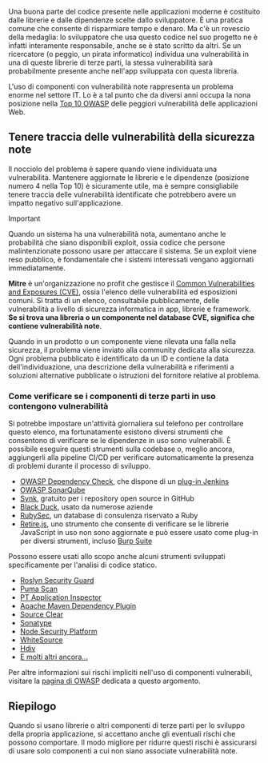 Una buona parte del codice presente nelle applicazioni moderne è costituito dalle librerie e dalle dipendenze scelte dallo sviluppatore. È una pratica comune che consente di risparmiare tempo e denaro. Ma c'è un rovescio della medaglia: lo sviluppatore che usa questo codice nel suo progetto ne è infatti interamente responsabile, anche se è stato scritto da altri. Se un ricercatore (o peggio, un pirata informatico) individua una vulnerabilità in una di queste librerie di terze parti, la stessa vulnerabilità sarà probabilmente presente anche nell'app sviluppata con questa libreria.

L'uso di componenti con vulnerabilità note rappresenta un problema enorme nel settore IT. Lo è a tal punto che da diversi anni occupa la nona posizione nella [Top 10 OWASP](https://www.owasp.org/index.php/Category:OWASP_Top_Ten_Project) delle peggiori vulnerabilità delle applicazioni Web.

## <a name="track-known-security-vulnerabilities"></a>Tenere traccia delle vulnerabilità della sicurezza note

Il nocciolo del problema è sapere quando viene individuata una vulnerabilità. Mantenere aggiornate le librerie e le dipendenze (posizione numero 4 nella Top 10) è sicuramente utile, ma è sempre consigliabile tenere traccia delle vulnerabilità identificate che potrebbero avere un impatto negativo sull'applicazione.

> [!IMPORTANT]
> Quando un sistema ha una vulnerabilità nota, aumentano anche le probabilità che siano disponibili exploit, ossia codice che persone malintenzionate possono usare per attaccare il sistema. Se un exploit viene reso pubblico, è fondamentale che i sistemi interessati vengano aggiornati immediatamente.

**Mitre** è un'organizzazione no profit che gestisce il [Common Vulnerabilities and Exposures (CVE)](https://cve.mitre.org), ossia l'elenco delle vulnerabilità ed esposizioni comuni. Si tratta di un elenco, consultabile pubblicamente, delle vulnerabilità a livello di sicurezza informatica in app, librerie e framework. **Se si trova una libreria o un componente nel database CVE, significa che contiene vulnerabilità note**.

Quando in un prodotto o un componente viene rilevata una falla nella sicurezza, il problema viene inviato alla community dedicata alla sicurezza. Ogni problema pubblicato è identificato da un ID e contiene la data dell'individuazione, una descrizione della vulnerabilità e riferimenti a soluzioni alternative pubblicate o istruzioni del fornitore relative al problema.

### <a name="how-to-verify-if-you-have-known-vulnerabilities-in-your-3rd-party-components"></a>Come verificare se i componenti di terze parti in uso contengono vulnerabilità

Si potrebbe impostare un'attività giornaliera sul telefono per controllare questo elenco, ma fortunatamente esistono diversi strumenti che consentono di verificare se le dipendenze in uso sono vulnerabili. È possibile eseguire questi strumenti sulla codebase o, meglio ancora, aggiungerli alla pipeline CI/CD per verificare automaticamente la presenza di problemi durante il processo di sviluppo.

- [OWASP Dependency Check](https://www.owasp.org/index.php/OWASP_Dependency_Check), che dispone di un [plug-in Jenkins](https://wiki.jenkins.io/display/JENKINS/OWASP+Dependency-Check+Plugin)
- [OWASP SonarQube](https://www.owasp.org/index.php/OWASP_SonarQube_Project)
- [Synk](https://snyk.io), gratuito per i repository open source in GitHub
- [Black Duck](https://www.blackducksoftware.com), usato da numerose aziende
- [RubySec](https://rubysec.com), un database di consulenza riservato a Ruby
- [Retire.js](https://github.com/retirejs/retire.js/), uno strumento che consente di verificare se le librerie JavaScript in uso non sono aggiornate e può essere usato come plug-in per diversi strumenti, incluso [Burp Suite](https://www.portswigger.net)

Possono essere usati allo scopo anche alcuni strumenti sviluppati specificamente per l'analisi di codice statico.

- [Roslyn Security Guard](https://dotnet-security-guard.github.io)
- [Puma Scan](https://pumascan.com)
- [PT Application Inspector](https://www.ptsecurity.com/ww-en/products/ai/)
- [Apache Maven Dependency Plugin](https://maven.apache.org/plugins/maven-dependency-plugin/)
- [Source Clear](https://www.sourceclear.com)
- [Sonatype](https://ossindex.sonatype.org)
- [Node Security Platform](https://nodesecurity.io)
- [WhiteSource](https://www.whitesourcesoftware.com/what-is-whitesource/)
- [Hdiv](https://hdivsecurity.com)
- [E molti altri ancora...](https://www.owasp.org/index.php/Source_Code_Analysis_Tools)

Per altre informazioni sui rischi impliciti nell'uso di componenti vulnerabili, visitare la [pagina di OWASP](https://www.owasp.org/index.php/Top_10-2017_A9-Using_Components_with_Known_Vulnerabilities) dedicata a questo argomento.

## <a name="summary"></a>Riepilogo

Quando si usano librerie o altri componenti di terze parti per lo sviluppo della propria applicazione, si accettano anche gli eventuali rischi che possono comportare. Il modo migliore per ridurre questi rischi è assicurarsi di usare solo componenti a cui non siano associate vulnerabilità note.
